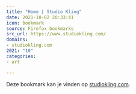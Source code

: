 ```yaml
---
title: "Home | Studio Kling"
date: 2021-10-02 20:33:41
icon: bookmark
source: Firefox bookmarks
src_url: https://www.studiokling.com/
domains:
- studiokling.com
2021: "10"
categories:
- art

---
```

Deze bookmark kan je vinden op [studiokling.com](https://www.studiokling.com/).
